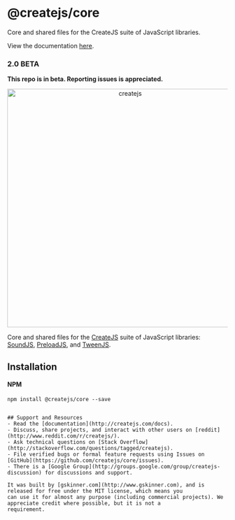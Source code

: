 # @createjs/core

Core and shared files for the CreateJS suite of JavaScript libraries.

View the documentation [here](https://createjs.com/docs).

### 2.0 BETA

**This repo is in beta. Reporting issues is appreciated.**

<p align="center">
  <a href="https://createjs.com">
    <img alt="createjs" src="https://raw.githubusercontent.com/createjs/createjs/master/assets/github-header.png" width="546">
  </a>
</p>

Core and shared files for the [CreateJS](https://createjs.com/) suite of JavaScript libraries:
[SoundJS](https://github.com/createjs/soundjs), [PreloadJS](https://github.com/createjs/preloadjs), and [TweenJS](https://github.com/createjs/tweenjs).

## Installation

#### NPM

`npm install @createjs/core --save`

```

## Support and Resources
- Read the [documentation](http://createjs.com/docs).
- Discuss, share projects, and interact with other users on [reddit](http://www.reddit.com/r/createjs/).
- Ask technical questions on [Stack Overflow](http://stackoverflow.com/questions/tagged/createjs).
- File verified bugs or formal feature requests using Issues on [GitHub](https://github.com/createjs/core/issues).
- There is a [Google Group](http://groups.google.com/group/createjs-discussion) for discussions and support.

It was built by [gskinner.com](http://www.gskinner.com), and is released for free under the MIT license, which means you
can use it for almost any purpose (including commercial projects). We appreciate credit where possible, but it is not a
requirement.
